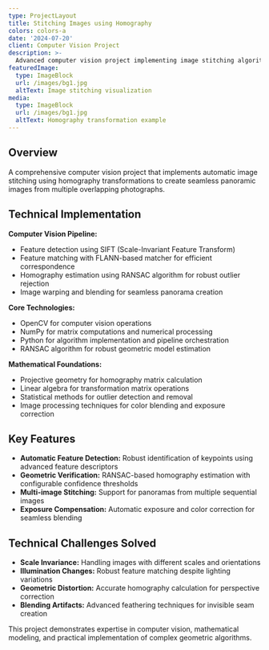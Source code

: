 ```yaml
---
type: ProjectLayout
title: Stitching Images using Homography
colors: colors-a
date: '2024-07-20'
client: Computer Vision Project
description: >-
  Advanced computer vision project implementing image stitching algorithms using homography transformation, feature detection, and RANSAC for panoramic image creation.
featuredImage:
  type: ImageBlock
  url: /images/bg1.jpg
  altText: Image stitching visualization
media:
  type: ImageBlock
  url: /images/bg1.jpg
  altText: Homography transformation example
---
```


## Overview

A comprehensive computer vision project that implements automatic image stitching using homography transformations to create seamless panoramic images from multiple overlapping photographs.

## Technical Implementation

**Computer Vision Pipeline:**
- Feature detection using SIFT (Scale-Invariant Feature Transform)
- Feature matching with FLANN-based matcher for efficient correspondence
- Homography estimation using RANSAC algorithm for robust outlier rejection
- Image warping and blending for seamless panorama creation

**Core Technologies:**
- OpenCV for computer vision operations
- NumPy for matrix computations and numerical processing
- Python for algorithm implementation and pipeline orchestration
- RANSAC algorithm for robust geometric model estimation

**Mathematical Foundations:**
- Projective geometry for homography matrix calculation
- Linear algebra for transformation matrix operations
- Statistical methods for outlier detection and removal
- Image processing techniques for color blending and exposure correction

## Key Features

- **Automatic Feature Detection:** Robust identification of keypoints using advanced feature descriptors
- **Geometric Verification:** RANSAC-based homography estimation with configurable confidence thresholds
- **Multi-image Stitching:** Support for panoramas from multiple sequential images
- **Exposure Compensation:** Automatic exposure and color correction for seamless blending

## Technical Challenges Solved

- **Scale Invariance:** Handling images with different scales and orientations
- **Illumination Changes:** Robust feature matching despite lighting variations
- **Geometric Distortion:** Accurate homography calculation for perspective correction
- **Blending Artifacts:** Advanced feathering techniques for invisible seam creation

This project demonstrates expertise in computer vision, mathematical modeling, and practical implementation of complex geometric algorithms.
